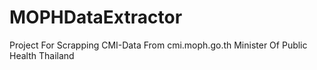 # MOPHDataExtractor
Project For Scrapping CMI-Data From cmi.moph.go.th  Minister Of Public Health Thailand
